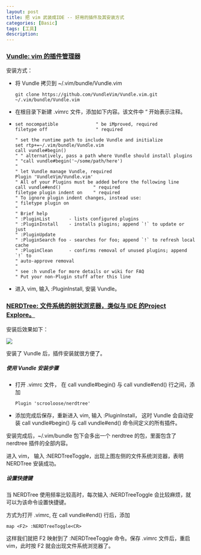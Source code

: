 ```yaml
---
layout: post
title: 把 vim 武装成IDE -- 好用的插件及其安装方式 
categories: [Basic]
tags: [工具]
description: 
---
```

### [Vundle: vim 的插件管理器](https://github.com/VundleVim/Vundle.vim)

安装方式：

* 将 Vundle 拷贝到 ~/.vim/bundle/Vundle.vim

  ```
  git clone https://github.com/VundleVim/Vundle.vim.git ~/.vim/bundle/Vundle.vim
  ```

*  在根目录下新建 .vimrc 文件，添加如下内容。该文件中 “ 开始表示注释。

* ```
  set nocompatible              " be iMproved, required
  filetype off                  " required
  
  " set the runtime path to include Vundle and initialize
  set rtp+=~/.vim/bundle/Vundle.vim
  call vundle#begin()
  " " alternatively, pass a path where Vundle should install plugins
  " "call vundle#begin('~/some/path/here')
  "
  " let Vundle manage Vundle, required
  Plugin 'VundleVim/Vundle.vim'
  " All of your Plugins must be added before the following line
  call vundle#end()            " required
  filetype plugin indent on    " required
  " To ignore plugin indent changes, instead use:
  " filetype plugin on
  "
  " Brief help
  " :PluginList       - lists configured plugins
  " :PluginInstall    - installs plugins; append `!` to update or just
  " :PluginUpdate
  " :PluginSearch foo - searches for foo; append `!` to refresh local cache
  " :PluginClean      - confirms removal of unused plugins; append `!` to
  " auto-approve removal
  "
  " see :h vundle for more details or wiki for FAQ
  " Put your non-Plugin stuff after this line
  ```

* 进入  vim, 输入 :PluginInstall, 安装 Vundle。

### [NERDTree: 文件系统的树状浏览器，类似与 IDE 的Project Explore。](https://vim8.org/scripts/script.php?script_id=1658)

安装后效果如下：

![](/assets/image/vim-plugin/nerd_tree_screenshot.png)

安装了 Vundle 后，插件安装就很方便了。

##### 使用 Vundle 安装步骤

* 打开 .vimrc 文件， 在 call vundle#begin() 与 call vundle#end()  行之间，添加

  ```
  Plugin 'scrooloose/nerdtree'
  ```

* 添加完成后保存，重新进入  vim, 输入 :PluginInstall， 这时 Vundle 会自动安装 call vundle#begin()  与 call vundle#end()  命令间定义的所有插件。

安装完成后，~/.vim/bundle 包下会多出一个 nerdtree 的包，里面包含了 nerdtree 插件的全部内容。

进入 vim， 输入 :NERDTreeToggle，出现上图左侧的文件系统浏览器，表明 NERDTree 安装成功。

##### 设置快捷键

当 NERDTree 使用频率比较高时，每次输入 :NERDTreeToggle 会比较麻烦，就可以为该命令设置快捷键。 

方式为打开 .vimrc, 在 call vundle#end() 行后，添加

```
map <F2> :NERDTreeToggle<CR>
```

这样我们就把 F2 映射到了 :NERDTreeToggle 命令。保存 .vimrc 文件后，重启 vim，此时按 F2 就会出现文件系统浏览器了。




